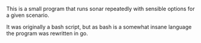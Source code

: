 This is a small program that runs sonar repeatedly with sensible options for a given scenario.

It was originally a bash script, but as bash is a somewhat insane language the program was rewritten
in go.
